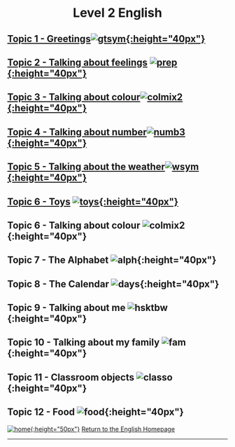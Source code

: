 <h1> 
<p align="center">
Level 2 English
</p>
</h1>


## [Topic 1 - Greetings](https://english-homework.github.io/EnglishForKidsByPascale/Greetings_B)[![gtsym](https://1blockatatime.github.io/English/images/gtsym.PNG){:height="40px"}](https://english-homework.github.io/EnglishForKidsByPascale/Greetings_B)

## [Topic 2 - Talking about feelings](https://english-homework.github.io/EnglishForKidsByPascale/Feelings_B) [![prep](https://1blockatatime.github.io/English/images/hoyt.png){:height="40px"}](https://english-homework.github.io/EnglishForKidsByPascale/Feelings_B) 

## [Topic 3 - Talking about colour](https://english-homework.github.io/EnglishForKidsByPascale/Colours_B)[![colmix2](https://1blockatatime.github.io/English/images/colmix2.png){:height="40px"}](https://english-homework.github.io/EnglishForKidsByPascale/Colours_B)

## [Topic 4 - Talking about number](https://english-homework.github.io/EnglishForKidsByPascale/Number_B)[![numb3](https://1blockatatime.github.io/English/images/numb3.PNG){:height="40px"}](https://english-homework.github.io/EnglishForKidsByPascale/Number_B)

## [Topic 5 - Talking about the weather](https://english-homework.github.io/EnglishForKidsByPascale/Weather_B)[![wsym](https://1blockatatime.github.io/English/images/wsym.PNG){:height="40px"}](https://english-homework.github.io/EnglishForKidsByPascale/Weather_B)  

## [Topic 6 - Toys](https://english-homework.github.io/EnglishForKidsByPascale/Toys_B) [![toys](https://1blockatatime.github.io/English/images/toys.PNG){:height="40px"}](https://english-homework.github.io/EnglishForKidsByPascale/Toys_B)

## Topic 6 - Talking about colour ![colmix2](https://1blockatatime.github.io/English/images/colmix2.png){:height="40px"}

## Topic 7 - The Alphabet ![alph](https://1blockatatime.github.io/English/images/alph.png){:height="40px"} 

## Topic 8 - The Calendar ![days](https://1blockatatime.github.io/English/images/days.PNG){:height="40px"}

## Topic 9 - Talking about me ![hsktbw](https://1blockatatime.github.io/English/images/hsktbw.jpg){:height="40px"}

## Topic 10 - Talking about my family ![fam](https://1blockatatime.github.io/English/images/fam.jpg){:height="40px"}

## Topic 11 - Classroom objects ![classo](https://1blockatatime.github.io/English/images/classo.png){:height="40px"}

## Topic 12 - Food ![food](https://1blockatatime.github.io/English/images/food.PNG){:height="40px"}

<!--
## [Topic 7 - The Alphabet](https://english-homework.github.io/EnglishForKidsByPascale/Alphabet_B)[![alph](https://1blockatatime.github.io/English/images/alph.png){:height="40px"}](https://english-homework.github.io/EnglishForKidsByPascale/Alphabet_B) 
## [Topic 8 - The Calendar](https://english-homework.github.io/EnglishForKidsByPascale/Calendar_B)[![days](https://1blockatatime.github.io/English/images/days.PNG){:height="40px"}](https://english-homework.github.io/EnglishForKidsByPascale/Calendar_B)
## [Topic 9 - Talking about me](https://english-homework.github.io/EnglishForKidsByPascale/Body_Parts_B)[![hsktbw](https://1blockatatime.github.io/English/images/hsktbw.jpg){:height="40px"}](https://english-homework.github.io/EnglishForKidsByPascale/Body_Parts_B)
## Topic 10 - Talking about my family
## [Topic 10 - Talking about my family](https://english-homework.github.io/EnglishForKidsByPascale/Family_B) [![fam](https://1blockatatime.github.io/English/images/fam.jpg){:height="40px"}](https://english-homework.github.io/EnglishForKidsByPascale/Family_B)
## [Topic 11 - Classroom objects](https://english-homework.github.io/EnglishForKidsByPascale/Classroom_Objects_B) [![classo](https://1blockatatime.github.io/English/images/classo.png){:height="40px"}](https://english-homework.github.io/EnglishForKidsByPascale/Classroom_Objects_B)-->

<!--
[![new](https://1blockatatime.github.io/English/images/new.gif){:height="30px"}]()
## [Topic 13 - Classroom questions](https://english-homework.github.io/EnglishForKidsByPascale/Classroom_Q_B) [![toilet](https://1blockatatime.github.io/English/images/toilet.png){:height="30px"}](https://english-homework.github.io/EnglishForKidsByPascale/Classroom_Q_B)
## [Topic 7 - Actions](https://english-homework.github.io/EnglishForKidsByPascale/Actions_B)[![stand](https://1blockatatime.github.io/English/images/stand.png){:height="40px"}](https://english-homework.github.io/EnglishForKidsByPascale/Actions_B)
## [Topic 9 - Talking about position/location](https://english-homework.github.io/EnglishForKidsByPascale/Prep_Place_B) [![prep](https://1blockatatime.github.io/English/images/prep.png){:height="40px"}](https://english-homework.github.io/EnglishForKidsByPascale/Prep_Place_B)
## [Topic 14 - Language for playing games...]
Topic 14 - Language for playing games...  
## [Topic 13 - Shapes](https://english-homework.github.io/EnglishForKidsByPascale/Shapes_B) [![shape](https://1blockatatime.github.io/English/images/shape.PNG){:height="30px"}](https://english-homework.github.io/EnglishForKidsByPascale/Shapes_B)
## [Topic 12 - Classroom instructions](https://english-homework.github.io/EnglishForKidsByPascale/Classroom_I_B) [![clin](https://1blockatatime.github.io/English/images/clin.PNG){:height="30px"}](https://english-homework.github.io/EnglishForKidsByPascale/Classroom_I_B)-->

[![home](https://1blockatatime.github.io/English/images/home.png){:height="50px"}](https://english-homework.github.io/EnglishForKidsByPascale) [Return to the English Homepage](https://english-homework.github.io/EnglishForKidsByPascale)

***
